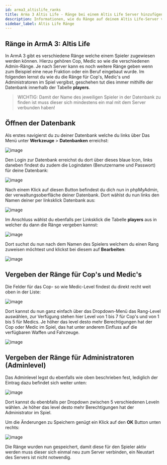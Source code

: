 ```yaml
---
id: arma3_altislife_ranks
title: Arma 3 Altis Life - Ränge bei einem Altis Life Server hinzufügen
description: Informationen, wie du Ränge auf deinem Altis Life-Server von ZAP-Hosting hinzufügen kannst - ZAP-Hosting.com Dokumentationen
sidebar_label: Altis Life Ränge
---
```



## Ränge in ArmA 3: Altis Life

In ArmA 3 gibt es verschiedene Ränge welche einem Spieler zugewiesen werden können. Hierzu gehören Cop, Medic so wie die verschiedenen Admin-Ränge.
Je nach Server kann es noch weitere Ränge geben wenn zum Beispiel eine neue Fraktion oder ein Beruf eingebaut wurde.
Im folgenden lernst du wie du die Ränge für Cop's, Medic's und Administratoren im Spiel vergibst, geschehen tut dies immer mithilfe der Datenbank innerhalb der Tabelle **players**.

> WICHTIG: Damit der Name des jeweiligen Spieler in der Datenbank zu finden ist muss dieser sich mindestens ein mal mit dem Server verbunden haben!


## Öffnen der Datenbank

Als erstes navigierst du zu deiner Datenbank welche du links über Das Menü unter **Werkzeuge** > **Datenbanken** erreichst:

![image](https://user-images.githubusercontent.com/26007280/189706219-3de71428-db27-4b89-b1a8-c10a5634f6d0.png)

Den Login zur Datenbank erreichst du dort über dieses blaue Icon, links daneben findest du zudem die Logindaten (Benutzername und Passwort) für deine Datenbank:

![image](https://user-images.githubusercontent.com/26007280/189706236-c0b33f3c-bbc1-4963-aaa5-98c529a878bb.png)


Nach einem Klick auf diesen Button befindest du dich nun in phpMyAdmin, der verwaltungsoberfläche deiner Datenbank.
Dort wählst du nun links den Namen deiner per linksklick Datenbank aus:

![image](https://user-images.githubusercontent.com/26007280/189706275-a1ab4ff1-523b-40ce-90fc-000b3388e313.png)

Im Anschluss wählst du ebenfalls per Linksklick die Tabelle **players** aus in welcher du dann die Ränge vergeben kannst:


![image](https://user-images.githubusercontent.com/26007280/189706307-defc23bb-bb90-4915-be47-c3a2ed579d76.png)

Dort suchst du nun nach dem Namen des Spielers welchem du einen Rang zuweisen möchtest und klickst bei diesem auf **Bearbeiten**:

![image](https://user-images.githubusercontent.com/26007280/189706331-1235ed87-426c-4943-994c-1ec7440910ad.png)


## Vergeben der Ränge für Cop's und Medic's


Die Felder für das Cop- so wie Medic-Level findest du direkt recht weit oben in der Liste:

![image](https://user-images.githubusercontent.com/26007280/189706369-0b13c7af-a4c5-41c0-a04a-615f29f3226d.png)

Dort kannst du nun ganz einfach über das Dropdown-Menü das Rang-Level auswählen, zur Verfügung stehen hier Level von 1 bis 7 für Cop's und von 1 bis 5 für Medics.
Je höher das level desto mehr Berechtigungen hat der Cop oder Medic im Spiel, das hat unter anderem Einfluss auf die verfügbaren Waffen und Fahrzeuge.

![image](https://user-images.githubusercontent.com/26007280/189706411-89bba43a-5f83-4a9e-8a12-781ca8d6dc12.png)


## Vergeben der Ränge für Administratoren (Adminlevel)

Das Adminlevel legst du ebenfalls wie oben beschrieben fest, lediglich der Eintrag dazu befindet sich weiter unten:

![image](https://user-images.githubusercontent.com/26007280/189706444-fcc51eeb-18f8-48e4-b897-e9e8f413ae39.png)

Dort kannst du ebenbfalls per Dropdown zwischen 5 verschiedenen Leveln wählen. Je höher das level desto mehr Berechtigungen hat der Administrator im Spiel.


Um die Änderungen zu Speichern genügt ein Klick auf den **OK** Button unten rechts:

![image](https://user-images.githubusercontent.com/26007280/189706469-0c7a2570-b6d5-43b6-a620-f005f11de2fc.png)

Die Ränge wurden nun gespeichert, damit diese für den Spieler aktiv werden muss dieser sich einmal neu zum Server verbinden, ein Neustart
des Servers ist nicht notwendig.
